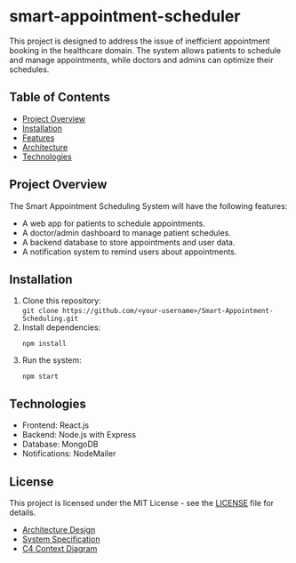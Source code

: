 # smart-appointment-scheduler

This project is designed to address the issue of inefficient appointment booking in the healthcare domain. The system allows patients to schedule and manage appointments, while doctors and admins can optimize their schedules.

## Table of Contents
- [Project Overview](#project-overview)
- [Installation](#installation)
- [Features](#features)
- [Architecture](#architecture)
- [Technologies](#technologies)

## Project Overview
The Smart Appointment Scheduling System will have the following features:
- A web app for patients to schedule appointments.
- A doctor/admin dashboard to manage patient schedules.
- A backend database to store appointments and user data.
- A notification system to remind users about appointments.

## Installation
1. Clone this repository:  
   `git clone https://github.com/<your-username>/Smart-Appointment-Scheduling.git`
2. Install dependencies:
   ```
   npm install
   ```
3. Run the system:
   ```
   npm start
   ```

## Technologies
- Frontend: React.js
- Backend: Node.js with Express
- Database: MongoDB
- Notifications: NodeMailer

## License
This project is licensed under the MIT License - see the [LICENSE](LICENSE) file for details.

- [Architecture Design](ARCHITECTURE.md)
- [System Specification](SPECIFICATION.md)
- [C4 Context Diagram](C4%20Context%20Diagram.md)

